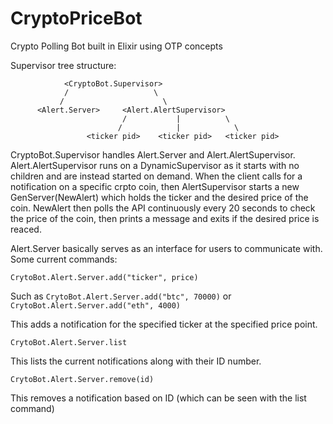 # CryptoPriceBot
Crypto Polling Bot built in Elixir using OTP concepts


Supervisor tree structure: 

                <CryptoBot.Supervisor>
                /                   \
               /                      \
          <Alert.Server>     <Alert.AlertSupervisor>
                             /           |          \
                            /            |            \
                     <ticker pid>    <ticker pid>   <ticker pid>
  
  CryptoBot.Supervisor handles Alert.Server and Alert.AlertSupervisor.
  Alert.AlertSupervisor runs on a DynamicSupervisor as it starts with no children and are instead started on demand. When the client calls for a notification on a specific crpto coin, then AlertSupervisor starts a new GenServer(NewAlert) which holds the ticker and the desired price of the coin. NewAlert then polls the API continuously every 20 seconds to check the price of the coin, then prints a message and exits if the desired price is reaced. 
  
  Alert.Server basically serves as an interface for users to communicate with. 
  Some current commands: 
        
  ```CrytoBot.Alert.Server.add("ticker", price)```
  
  Such as  ```CrytoBot.Alert.Server.add("btc", 70000)``` or ```CrytoBot.Alert.Server.add("eth", 4000)```
  
  This adds a notification for the specified ticker at the specified price point. 
  
   ```CrytoBot.Alert.Server.list```
  
  This lists the current notifications along with their ID number. 
  
   ```CrytoBot.Alert.Server.remove(id)```
   
   This removes a notification based on ID (which can be seen with the list command)
